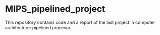 # MIPS_pipelined_project
This repository contains code and a report of the last project in computer architecture: pipelined procesor.
